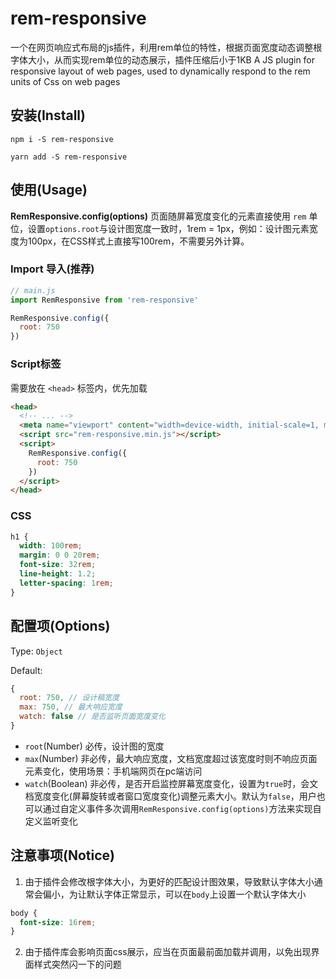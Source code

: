 # rem-responsive

一个在网页响应式布局的js插件，利用rem单位的特性，根据页面宽度动态调整根字体大小，从而实现rem单位的动态展示，插件压缩后小于1KB
A JS plugin for responsive layout of web pages, used to dynamically respond to the rem units of Css on web pages

## 安装(Install)

```base
npm i -S rem-responsive

yarn add -S rem-responsive

```


## 使用(Usage)

**RemResponsive.config(options)**
页面随屏幕宽度变化的元素直接使用 `rem` 单位，设置`options.root`与设计图宽度一致时，1rem = 1px，例如：设计图元素宽度为100px，在CSS样式上直接写100rem，不需要另外计算。

### Import 导入(推荐)
```js
// main.js
import RemResponsive from 'rem-responsive'

RemResponsive.config({
  root: 750
})

```

### Script标签
需要放在 `<head>` 标签内，优先加载
```html
<head>
  <!-- ... -->
  <meta name="viewport" content="width=device-width, initial-scale=1, maximum-scale=1, minimum-scale=1, user-scalable=no">
  <script src="rem-responsive.min.js"></script>
  <script>
    RemResponsive.config({
      root: 750
    })
  </script>
</head>
```


### CSS

``` css
h1 {
  width: 100rem;
  margin: 0 0 20rem;
  font-size: 32rem;
  line-height: 1.2;
  letter-spacing: 1rem;
}

```

## 配置项(Options)
Type: `Object`

Default:
```js
{
  root: 750, // 设计稿宽度
  max: 750, // 最大响应宽度
  watch: false // 是否监听页面宽度变化
}

```

* `root`(Number) 必传，设计图的宽度
* `max`(Number) 非必传，最大响应宽度，文档宽度超过该宽度时则不响应页面元素变化，使用场景：手机端网页在pc端访问
* `watch`(Boolean) 非必传，是否开启监控屏幕宽度变化，设置为`true`时，会文档宽度变化(屏幕旋转或者窗口宽度变化)调整元素大小。默认为`false`，用户也可以通过自定义事件多次调用`RemResponsive.config(options)`方法来实现自定义监听变化

## 注意事项(Notice)

1. 由于插件会修改根字体大小，为更好的匹配设计图效果，导致默认字体大小通常会偏小，为让默认字体正常显示，可以在`body`上设置一个默认字体大小

```css
body {
  font-size: 16rem;
}
```

2. 由于插件库会影响页面css展示，应当在页面最前面加载并调用，以免出现界面样式突然闪一下的问题